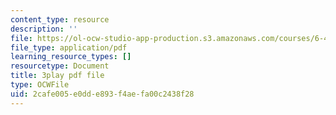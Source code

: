 ```yaml
---
content_type: resource
description: ''
file: https://ol-ocw-studio-app-production.s3.amazonaws.com/courses/6-451-principles-of-digital-communication-ii-spring-2005/2cafe005e0dde893f4aefa00c2438f28_3eqYo1LCGdw.pdf
file_type: application/pdf
learning_resource_types: []
resourcetype: Document
title: 3play pdf file
type: OCWFile
uid: 2cafe005-e0dd-e893-f4ae-fa00c2438f28
---
```

